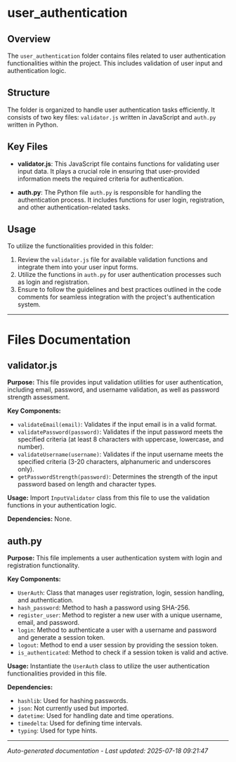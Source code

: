 # user_authentication

## Overview
The `user_authentication` folder contains files related to user authentication functionalities within the project. This includes validation of user input and authentication logic.

## Structure
The folder is organized to handle user authentication tasks efficiently. It consists of two key files: `validator.js` written in JavaScript and `auth.py` written in Python.

## Key Files
- **validator.js**: This JavaScript file contains functions for validating user input data. It plays a crucial role in ensuring that user-provided information meets the required criteria for authentication.
  
- **auth.py**: The Python file `auth.py` is responsible for handling the authentication process. It includes functions for user login, registration, and other authentication-related tasks.

## Usage
To utilize the functionalities provided in this folder:
1. Review the `validator.js` file for available validation functions and integrate them into your user input forms.
2. Utilize the functions in `auth.py` for user authentication processes such as login and registration.
3. Ensure to follow the guidelines and best practices outlined in the code comments for seamless integration with the project's authentication system.

---

# Files Documentation

## validator.js

**Purpose:** This file provides input validation utilities for user authentication, including email, password, and username validation, as well as password strength assessment.

**Key Components:**
- `validateEmail(email)`: Validates if the input email is in a valid format.
- `validatePassword(password)`: Validates if the input password meets the specified criteria (at least 8 characters with uppercase, lowercase, and number).
- `validateUsername(username)`: Validates if the input username meets the specified criteria (3-20 characters, alphanumeric and underscores only).
- `getPasswordStrength(password)`: Determines the strength of the input password based on length and character types.

**Usage:** Import `InputValidator` class from this file to use the validation functions in your authentication logic.

**Dependencies:** None.

## auth.py

**Purpose:** This file implements a user authentication system with login and registration functionality.

**Key Components:**
- `UserAuth`: Class that manages user registration, login, session handling, and authentication.
- `hash_password`: Method to hash a password using SHA-256.
- `register_user`: Method to register a new user with a unique username, email, and password.
- `login`: Method to authenticate a user with a username and password and generate a session token.
- `logout`: Method to end a user session by providing the session token.
- `is_authenticated`: Method to check if a session token is valid and active.

**Usage:** Instantiate the `UserAuth` class to utilize the user authentication functionalities provided in this file.

**Dependencies:** 
- `hashlib`: Used for hashing passwords.
- `json`: Not currently used but imported.
- `datetime`: Used for handling date and time operations.
- `timedelta`: Used for defining time intervals.
- `typing`: Used for type hints.

---
*Auto-generated documentation - Last updated: 2025-07-18 09:21:47*
